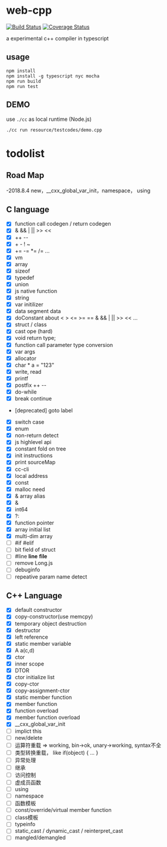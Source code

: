 # web-cpp
[![Build Status](https://www.travis-ci.org/zurl/web-cpp.svg?branch=master)](https://www.travis-ci.org/zurl/web-cpp)
[![Coverage Status](https://coveralls.io/repos/github/zurl/web-cpp/badge.svg)](https://coveralls.io/github/zurl/web-cpp)


a experimental c++ compiler in typescript

## usage

```shell
npm install
npm install -g typescript nyc mocha
npm run build
npm run test
```

## DEMO
use `./cc` as local runtime (Node.js)

```shell
./cc run resource/testcodes/demo.cpp
```

# todolist

## Road Map

-2018.8.4 new，__cxx_global_var_init，namespace， using

## C language

- [X] function call codegen / return codegen
- [X] & && | || >> <<
- [X] ++ --
- [X] \+ \- ! ~
- [X] += -= *= /= ...
- [X] vm
- [X] array
- [X] sizeof
- [X] typedef
- [X] union
- [X] js native function
- [X] string
- [X] var initilizer
- [X] data segment data
- [X] doConstant about < > <= >= == & && | || >> << ...
- [X] struct / class
- [X] cast ope (hard)
- [X] void return type;
- [X] function call parameter type conversion
- [X] var args
- [X] allocator
- [X] char * a = "123"
- [X] write, read
- [X] printf
- [X] postfix ++ --
- [X] do-while
- [X] break continue
- [deprecated] goto label
- [X] switch case
- [X] enum
- [X] non-return detect
- [X] js highlevel api
- [X] constant fold on tree
- [X] init instructions
- [X] print sourceMap
- [X] cc-cli
- [X] local address
- [X] const
- [X] malloc need
- [X] & array alias
- [X] &
- [X] int64
- [X] ?:
- [X] function pointer
- [X] array initial list
- [X] multi-dim array
- [ ] #if #elif
- [ ] bit field of struct
- [ ] #line __line__ __file__
- [ ] remove Long.js
- [ ] debuginfo
- [ ] repeative param name detect
## C++ Language
- [X] default constructor
- [X] copy-constructor(use memcpy)
- [X] temporary object destruction
- [X] destructor
- [X] left reference
- [X] static member variable
- [X] A a(c,d)
- [X] ctor
- [X] inner scope
- [X] DTOR
- [X] ctor initialize list
- [X] copy-ctor
- [X] copy-assignment-ctor
- [X] static member function
- [X] member function
- [X] function overload
- [X] member function overload
- [X] __cxx_global_var_init
- [ ] implict this
- [ ] new/delete
- [ ] 运算符重载 => working, bin->ok, unary->working, syntax不全
- [ ] 类型转换重载， like if(object) { ... }
- [ ] 异常处理
- [ ] 继承
- [ ] 访问控制
- [ ] 虚成员函数
- [ ] using
- [ ] namespace
- [ ] 函数模板
- [ ] const/override/virtual member function
- [ ] class模板
- [ ] typeinfo
- [ ] static_cast / dynamic_cast / reinterpret_cast
- [ ] mangled/demangled